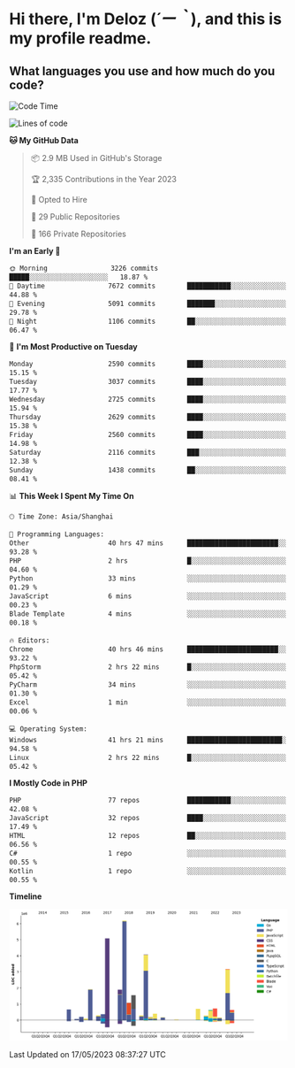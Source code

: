 # **Hi there, I'm Deloz (*´ー｀*), and this is my profile readme.**

## **What languages you use and how much do you code?**

<!--START_SECTION:waka-->
![Code Time](http://img.shields.io/badge/Code%20Time-1%2C468%20hrs%2050%20mins-blue)

![Lines of code](https://img.shields.io/badge/From%20Hello%20World%20I%27ve%20Written-30.7%20million%20lines%20of%20code-blue)

**🐱 My GitHub Data** 

> 📦 2.9 MB Used in GitHub's Storage 
 > 
> 🏆 2,335 Contributions in the Year 2023
 > 
> 💼 Opted to Hire
 > 
> 📜 29 Public Repositories 
 > 
> 🔑 166 Private Repositories 
 > 
**I'm an Early 🐤** 

```text
🌞 Morning                3226 commits        █████░░░░░░░░░░░░░░░░░░░░   18.87 % 
🌆 Daytime                7672 commits        ███████████░░░░░░░░░░░░░░   44.88 % 
🌃 Evening                5091 commits        ███████░░░░░░░░░░░░░░░░░░   29.78 % 
🌙 Night                  1106 commits        ██░░░░░░░░░░░░░░░░░░░░░░░   06.47 % 
```
📅 **I'm Most Productive on Tuesday** 

```text
Monday                   2590 commits        ████░░░░░░░░░░░░░░░░░░░░░   15.15 % 
Tuesday                  3037 commits        ████░░░░░░░░░░░░░░░░░░░░░   17.77 % 
Wednesday                2725 commits        ████░░░░░░░░░░░░░░░░░░░░░   15.94 % 
Thursday                 2629 commits        ████░░░░░░░░░░░░░░░░░░░░░   15.38 % 
Friday                   2560 commits        ████░░░░░░░░░░░░░░░░░░░░░   14.98 % 
Saturday                 2116 commits        ███░░░░░░░░░░░░░░░░░░░░░░   12.38 % 
Sunday                   1438 commits        ██░░░░░░░░░░░░░░░░░░░░░░░   08.41 % 
```


📊 **This Week I Spent My Time On** 

```text
🕑︎ Time Zone: Asia/Shanghai

💬 Programming Languages: 
Other                    40 hrs 47 mins      ███████████████████████░░   93.28 % 
PHP                      2 hrs               █░░░░░░░░░░░░░░░░░░░░░░░░   04.60 % 
Python                   33 mins             ░░░░░░░░░░░░░░░░░░░░░░░░░   01.29 % 
JavaScript               6 mins              ░░░░░░░░░░░░░░░░░░░░░░░░░   00.23 % 
Blade Template           4 mins              ░░░░░░░░░░░░░░░░░░░░░░░░░   00.18 % 

🔥 Editors: 
Chrome                   40 hrs 46 mins      ███████████████████████░░   93.22 % 
PhpStorm                 2 hrs 22 mins       █░░░░░░░░░░░░░░░░░░░░░░░░   05.42 % 
PyCharm                  34 mins             ░░░░░░░░░░░░░░░░░░░░░░░░░   01.30 % 
Excel                    1 min               ░░░░░░░░░░░░░░░░░░░░░░░░░   00.06 % 

💻 Operating System: 
Windows                  41 hrs 21 mins      ████████████████████████░   94.58 % 
Linux                    2 hrs 22 mins       █░░░░░░░░░░░░░░░░░░░░░░░░   05.42 % 
```

**I Mostly Code in PHP** 

```text
PHP                      77 repos            ███████████░░░░░░░░░░░░░░   42.08 % 
JavaScript               32 repos            ████░░░░░░░░░░░░░░░░░░░░░   17.49 % 
HTML                     12 repos            ██░░░░░░░░░░░░░░░░░░░░░░░   06.56 % 
C#                       1 repo              ░░░░░░░░░░░░░░░░░░░░░░░░░   00.55 % 
Kotlin                   1 repo              ░░░░░░░░░░░░░░░░░░░░░░░░░   00.55 % 
```



**Timeline**

![Lines of Code chart](https://raw.githubusercontent.com/deloz/deloz/main/assets/bar_graph.png)


 Last Updated on 17/05/2023 08:37:27 UTC
<!--END_SECTION:waka-->
